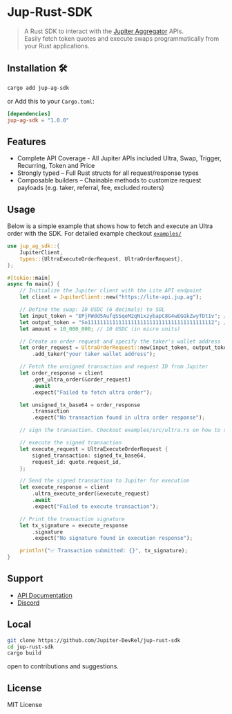 # Jup-Rust-SDK

> A Rust SDK to interact with the [Jupiter Aggregator](https://jup.ag) APIs.  
> Easily fetch token quotes and execute swaps programmatically from your Rust applications.

## Installation 🛠️

```bash
cargo add jup-ag-sdk
```

or Add this to your `Cargo.toml`:

```toml
[dependencies]
jup-ag-sdk = "1.0.0"
```

## Features

- Complete API Coverage - All Jupiter APIs included Ultra, Swap, Trigger, Recurring, Token and Price
- Strongly typed – Full Rust structs for all request/response types
- Composable builders – Chainable methods to customize request payloads (e.g. taker, referral, fee, excluded routers)

## Usage

Below is a simple example that shows how to fetch and execute an Ultra order with the SDK. For detailed example checkout [`examples/`](https://github.com/Jupiter-DevRel/jup-rust-sdk/tree/main/examples)

```rust
use jup_ag_sdk::{
    JupiterClient,
    types::{UltraExecuteOrderRequest, UltraOrderRequest},
};

#[tokio::main]
async fn main() {
    // Initialize the Jupiter client with the Lite API endpoint
    let client = JupiterClient::new("https://lite-api.jup.ag");

    // Define the swap: 10 USDC (6 decimals) to SOL
    let input_token = "EPjFWdd5AufqSSqeM2qN1xzybapC8G4wEGGkZwyTDt1v"; // USDC
    let output_token = "So11111111111111111111111111111111111111112"; // SOL
    let amount = 10_000_000; // 10 USDC (in micro units)

    // Create an order request and specify the taker's wallet address
    let order_request = UltraOrderRequest::new(input_token, output_token, amount)
        .add_taker("your taker wallet address");

    // Fetch the unsigned transaction and request ID from Jupiter
    let order_response = client
        .get_ultra_order(&order_request)
        .await
        .expect("Failed to fetch ultra order");

    let unsigned_tx_base64 = order_response
        .transaction
        .expect("No transaction found in ultra order response");

    // sign the transaction. Checkout examples/src/ultra.rs on how to sign the transaction

    // execute the signed transaction
    let execute_request = UltraExecuteOrderRequest {
        signed_transaction: signed_tx_base64,
        request_id: quote.request_id,
    };

    // Send the signed transaction to Jupiter for execution
    let execute_response = client
        .ultra_execute_order(&execute_request)
        .await
        .expect("Failed to execute transaction");

    // Print the transaction signature
    let tx_signature = execute_response
        .signature
        .expect("No signature found in execution response");

    println!("✅ Transaction submitted: {}", tx_signature);
}
```

## Support

- [API Documentation](https://dev.jup.ag/)
- [Discord](https://discord.gg/jup)

## Local

```bash
git clone https://github.com/Jupiter-DevRel/jup-rust-sdk
cd jup-rust-sdk
cargo build
```

open to contributions and suggestions.

## License

MIT License
